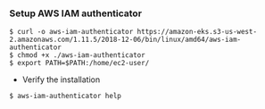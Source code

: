 ### Setup AWS IAM authenticator


```
$ curl -o aws-iam-authenticator https://amazon-eks.s3-us-west-2.amazonaws.com/1.11.5/2018-12-06/bin/linux/amd64/aws-iam-authenticator
$ chmod +x ./aws-iam-authenticator
$ export PATH=$PATH:/home/ec2-user/
```

- Verify the installation

```
$ aws-iam-authenticator help
```
